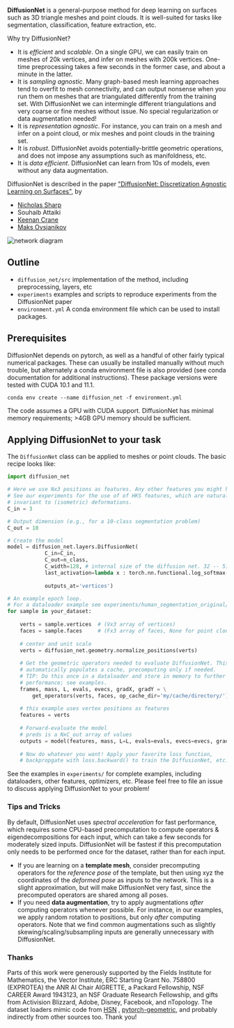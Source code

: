 **DiffusionNet** is a general-purpose method for deep learning on surfaces such as 3D triangle meshes and point clouds.
It is well-suited for tasks like segmentation, classification, feature extraction, etc.

Why try DiffusionNet?

- It is _efficient_ and _scalable_. On a single GPU, we can easily train on meshes of 20k vertices, and infer on meshes
  with 200k vertices. One-time preprocessing takes a few seconds in the former case, and about a minute in the latter.
- It is _sampling agnostic_. Many graph-based mesh learning approaches tend to overfit to mesh connectivity, and can
  output nonsense when you run them on meshes that are triangulated differently from the training set. With DiffusionNet
  we can intermingle different triangulations and very coarse or fine meshes without issue. No special regularization or
  data augmentation needed!
- It is _representation agnostic_. For instance, you can train on a mesh and infer on a point cloud, or mix meshes and
  point clouds in the training set.
- It is _robust_. DiffusionNet avoids potentially-brittle geometric operations, and does not impose any assumptions such
  as manifoldness, etc.
- It is _data efficient_. DiffusionNet can learn from 10s of models, even without any data augmentation.

DiffusionNet is described in the
paper ["DiffusionNet: Discretization Agnostic Learning on Surfaces"](https://arxiv.org/abs/2012.00888), by

- [Nicholas Sharp](https://nmwsharp.com/)
- Souhaib Attaiki
- [Keenan Crane](http://keenan.is/here)
- [Maks Ovsjanikov](http://www.lix.polytechnique.fr/~maks/)

![network diagram](https://github.com/nmwsharp/diffusion-net/blob/master/media/diagram.jpg)

## Outline

- `diffusion_net/src` implementation of the method, including preprocessing, layers, etc
- `experiments` examples and scripts to reproduce experiments from the DiffusionNet paper
- `environment.yml` A conda environment file which can be used to install packages.

## Prerequisites

DiffusionNet depends on pytorch, as well as a handful of other fairly typical numerical packages. These can usually be
installed manually without much trouble, but alternately a conda environment file is also provided (see conda
documentation for additional instructions). These package versions were tested with CUDA 10.1 and 11.1.

```
conda env create --name diffusion_net -f environment.yml
```

The code assumes a GPU with CUDA support. DiffusionNet has minimal memory requirements; >4GB GPU memory should be
sufficient.

## Applying DiffusionNet to your task

The `DiffusionNet` class can be applied to meshes or point clouds. The basic recipe looks like:

```python
import diffusion_net

# Here we use Nx3 positions as features. Any other features you might have will work!
# See our experiments for the use of of HKS features, which are naturally 
# invariant to (isometric) deformations.
C_in = 3

# Output dimension (e.g., for a 10-class segmentation problem)
C_out = 10 

# Create the model
model = diffusion_net.layers.DiffusionNet(
            C_in=C_in,
            C_out=n_class,
            C_width=128, # internal size of the diffusion net. 32 -- 512 is a reasonable range
            last_activation=lambda x : torch.nn.functional.log_softmax(x,dim=-1), # apply a last softmax to outputs 
                                                                                  # (set to default None to output general values in R^{N x C_out})
            outputs_at='vertices')

# An example epoch loop.
# For a dataloader example see experiments/human_segmentation_original/human_segmentation_original_dataset.py
for sample in your_dataset:
    
    verts = sample.vertices  # (Vx3 array of vertices)
    faces = sample.faces     # (Fx3 array of faces, None for point cloud) 
    
    # center and unit scale
    verts = diffusion_net.geometry.normalize_positions(verts)
    
    # Get the geometric operators needed to evaluate DiffusionNet. This routine 
    # automatically populates a cache, precomputing only if needed.
    # TIP: Do this once in a dataloader and store in memory to further improve 
    # performance; see examples.
    frames, mass, L, evals, evecs, gradX, gradY = \
        get_operators(verts, faces, op_cache_dir='my/cache/directory/')
    
    # this example uses vertex positions as features 
    features = verts
    
    # Forward-evaluate the model
    # preds is a NxC_out array of values
    outputs = model(features, mass, L=L, evals=evals, evecs=evecs, gradX=gradX, gradY=gradY, faces=faces)
    
    # Now do whatever you want! Apply your favorite loss function, 
    # backpropgate with loss.backward() to train the DiffusionNet, etc. 
```

See the examples in `experiments/` for complete examples, including dataloaders, other features, optimizers, etc. Please
feel free to file an issue to discuss applying DiffusionNet to your problem!

### Tips and Tricks

By default, DiffusionNet uses _spectral acceleration_ for fast performance, which requires some CPU-based precomputation
to compute operators & eigendecompositions for each input, which can take a few seconds for moderately sized inputs.
DiffusionNet will be fastest if this precomputation only needs to be performed once for the dataset, rather than for
each input.

- If you are learning on a **template mesh**, consider precomputing operators for the _reference pose_ of the template,
  but then using xyz the coordinates of the _deformed pose_ as inputs to the network. This is a slight approximation,
  but will make DiffusionNet very fast, since the precomputed operators are shared among all poses.
- If you need **data augmentation**, try to apply augmentations _after_ computing operators whenever possible. For
  instance, in our examples, we apply random rotation to positions, but only _after_ computing operators. Note that we
  find common augmentations such as slightly skewing/scaling/subsampling inputs are generally unnecessary with
  DiffusionNet.

### Thanks

Parts of this work were generously supported by the Fields Institute for Mathematics, the Vector Institute, ERC Starting
Grant No. 758800 (EXPROTEA) the ANR AI Chair AIGRETTE, a Packard Fellowship, NSF CAREER Award 1943123, an NSF Graduate
Research Fellowship, and gifts from Activision Blizzard, Adobe, Disney, Facebook, and nTopology. The dataset loaders
mimic code from [HSN](https://github.com/rubenwiersma/hsn)
, [pytorch-geometric](https://github.com/rusty1s/pytorch_geometric), and probably indirectly from other sources too.
Thank you!
